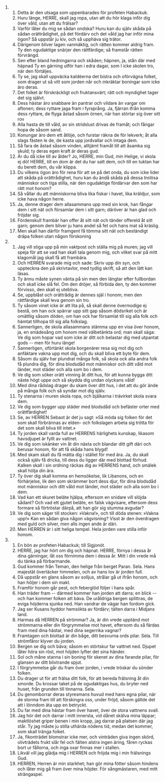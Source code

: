 <ol>
  <li>
    <ol>
      <li>Detta är den utsaga som uppenbarades för profeten Habackuk.</li>
      <li>Huru länge, HERRE, skall jag ropa, utan att du hör klaga inför dig över våld, utan att du frälsar?</li>
      <li>Varför låter du mig se sådan ondska? Huru kan du själv skåda på sådan orättrådighet, på det fördärv och det våld jag har inför mina ögon? Så uppstår ju kiv, och så upphäva sig trätor.</li>
      <li>Därigenom bliver lagen vanmäktig, och rätten kommer aldrig fram. Ty den ogudaktige snärjer den rättfärdige; så framstår rätten förvrängd.</li>
      <li>Sen efter bland hedningarna och skåden; häpnen, ja, stån där med häpnad Ty en gärning utför han i edra dagar, som I icke skolen tro, när den förtäljes.</li>
      <li>Ty se, jag skall uppväcka kaldéerna det bistra och oförvägna folket, som drager ut så vitt som jorden når och inkräktar boningar som icke äro deras.</li>
      <li>Det folket är förskräckligt och fruktansvärt; rätt och myndighet tager det sig självt.</li>
      <li>Dess hästar äro snabbare än pantrar och vildare än vargar om aftonen; dess ryttare jaga fram i fyrsprång. Ja, fjärran ifrån komma dess ryttare, de flyga åstad såsom örnen, när han störtar sig över sitt rov</li>
      <li>Alla hasta de till våld, av sin stridslust drivas de framåt; och fångar hopa de såsom sand.</li>
      <li>Konungar äro dem ett åtlöje, och furstar räkna de för lekverk; åt alla slags fästen le de, de kasta upp jordvallar och intaga dem.</li>
      <li>Så fara de åstad såsom vinden, alltjämt framåt till att åsamka sig skuld; ty deras egen kraft är deras gud.</li>
      <li>Är du då icke till av ålder? Jo, HERRE, min Gud, min Helige, vi skola ej dö! HERRE, till en dom är det du har satt dem, och till en tuktan har du berett dem, du vår klippa.</li>
      <li>Du vilkens ögon äro för rena för att se på det onda, du som icke lider att skåda på orättrådighet, huru kan du ändå skåda på dessa trolösa människor och tiga stilla, när den ogudaktige fördärvar den som har rätt mot honom?</li>
      <li>Så vållar du att människorna bliva lika fiskar i havet, lika kräldjur, som icke hava någon herre.</li>
      <li>Ja, denne drager dem allasammans upp med sin krok, han fångar dem i sitt nät och församlar dem i sitt garn; däröver är han glad och fröjdar sig.</li>
      <li>Fördenskull frambär han offer åt sitt nät och tänder offereld åt sitt garn; genom dem bliver ju hans andel så fet och hans mat så kräslig.</li>
      <li>Men skall han därför framgent få tömma sitt nät och beständigt dräpa folken utan någon förskoning</li>
    </ol>
  </li>
  <li>
    <ol>
      <li>Jag vill stiga upp på min vaktpost och ställa mig på muren; jag vill speja för att se vad han skall tala genom mig, och vilket svar på mitt klagomål jag skall få att frambära.</li>
      <li>Och HERREN svarade mig och sade: Skriv upp din syn, och uppteckna den på skrivtavlor, med tydlig skrift, så att den lätt kan läsas.</li>
      <li>Ty ännu måste synen vänta på sin men den längtar efter fullbordan och skall icke slå fel. Om den dröjer, så förbida den, ty den kommer förvisso, den skall ej utebliva.</li>
      <li>Se, uppblåst och orättrådig är dennes själ i honom; men den rättfärdige skall leva genom sin tro.</li>
      <li>Ty såsom vinet icke är att lita på, så skall denne övermodige ej bestå, om han ock spärrar upp sitt gap såsom dödsriket och är omättlig såsom döden, om han ock har församlat till sig alla folk och hämtat tillhopa till sig alla folkslag.</li>
      <li>Sannerligen, de skola allasammans stämma upp en visa över honom, ja, en smädesång om honom med välbetänkta ord; man skall säga: Ve dig som hopar vad som icke är ditt och belastar dig med utpantat gods -- men för huru länge!</li>
      <li>Sannerligen, oförtänkt skola borgenärer resa sig mot dig och anfäktare vakna upp mot dig, och du skall bliva ett byte för dem.</li>
      <li>Såsom du själv har plundrat många folk, så skola ock alla andra folk få plundra dig, för dina blodsdåd mot människor och ditt våld mot länder, mot städer och alla som bo i dem.</li>
      <li>Ve dig som söker orätt vinning åt ditt hus, för att kunna bygga ditt näste högt uppe och så skydda dig undan olyckans våld!</li>
      <li>Med dina rådslag drager du skam över ditt hus, i det att du gör ände på många folk och så syndar mot dig själv.</li>
      <li>Ty stenarna i muren skola ropa, och bjälkarna i trävirket skola svara dem.</li>
      <li>Ve dig som bygger upp städer med blodsdåd och befäster orter med orättfärdighet!</li>
      <li>Se, av HERREN Sebaot är det ju sagt: »Så möda sig folken för det som skall förbrännas av elden- och folkslagen arbeta sig trötta för det som skall bliva till intet.»</li>
      <li>Ty jorden skall varda full av HERRENS härlighets kunskap, likasom havsdjupet är fyllt av vattnet.</li>
      <li>Ve dig som iskänker vin åt din nästa och blandar ditt gift däri och berusar honom, för att få skåda hans blygd!</li>
      <li>Med skam skall du få mätta dig i stället för med ära. Ja, du skall också själv få dricka, till dess du ligger där med blottad förhud. Kalken skall i sin ordning räckas dig av HERRENS hand, och smälek skall hölja din ära.</li>
      <li>Ty över dig skall komma en hemsökelse, lik Libanons, och en förhärjelse, lik den som skrämmer bort dess djur, för dina blodsdåd mot människor och ditt våld mot länder, mot städer och alla som bo i dem.</li>
      <li>Vad kan ett skuret beläte hjälpa, eftersom en snidare vill slöjda sådant? Och vad ett gjutet beläte, en falsk vägvisare, eftersom dess formare så förtröstar därpå, att han gör sig stumma avgudar?</li>
      <li>Ve dig som säger till stocken: »Vakna!», och till döda stenen: »Vakna upp!» Kan en sådan giva någon vägvisning? Visst är den överdragen med guld och silver, men alls ingen ande är däri.</li>
      <li>Men HERREN är i sitt heliga tempel. Hela jorden vare stilla inför honom.</li>
    </ol>
  </li>
  <li>
    <ol>
      <li>En bön av profeten Habackuk; till Sigjonót.</li>
      <li>HERRE, jag har hört om dig och häpnat. HERRE, förnya i dessa år dina gärningar, låt oss förnimma dem i dessa år. Mitt i din vrede må du tänka på förbarmande.</li>
      <li>Gud kommer från Teman, den helige från berget Paran.  Sela. Hans majestät övertäcker himmelen, och av hans lov är jorden full.</li>
      <li>Då uppstår en glans såsom av solljus, strålar gå ut ifrån honom, och han höljer i dem sin makt.</li>
      <li>Framför honom går pest, och feberglöd följer i hans spår.</li>
      <li>Han träder fram -- därmed kommer han jorden att darra; en blick -- och han kommer folken att bäva. De uråldriga bergen splittras, de eviga höjderna sjunka ned. Han vandrar de vägar han fordom gick.</li>
      <li>Jag ser Kusans hyddor hemsökta av fördärv; tälten darra i Midjans land.</li>
      <li>Harmas då HERREN på strömmar? Ja, är din vrede upptänd mot strömmarna eller din förgrymmelse mot havet, eftersom du så färdas fram med dina hästar, med dina segerrika vagnar?</li>
      <li>Framtagen och blottad är din båge, ditt besvurna ords pilar.  Sela. Till strömfåror klyver du jorden.</li>
      <li>Bergen se dig och bäva; såsom en störtskur far vattnet ned. Djupet låter höra sin röst, mot höjden lyfter det sina händer.</li>
      <li>Sol och måne stanna i sin boning för skenet av dina farande pilar, för glansen av ditt blixtrande spjut.</li>
      <li>I förgrymmelse går du fram över jorden, i vrede tröskar du sönder folken.</li>
      <li>Du drager ut för att frälsa ditt folk, för att bereda frälsning åt din smorde. Du krossar taket på de ogudaktigas hus, du bryter ned huset, från grunden till tinnarna.  Sela.</li>
      <li>Du genomborrar deras styresmans huvud med hans egna pilar, när de storma fram till att förskingra oss, under fröjd, såsom gällde det att i lönndom äta upp en betryckt.</li>
      <li>Du far med dina hästar fram över havet, över de stora vattnens svall.</li>
      <li>Jag hör det och darrar i mitt innersta, vid dånet skälva mina läppar; maktlöshet griper benen i min kropp, jag darrar på platsen där jag står. Ty jag måste ju stilla uthärda nödens tid, medan det kommer, som skall tränga folket.</li>
      <li>Ja, fikonträdet blomstrar icke mer, och vinträden giva ingen skörd, olivträdets frukt slår fel och fälten alstra ingen äring, fåren ryckas bort ur fållorna, och inga oxar finnas mer i stallen.</li>
      <li>Likväl vill jag glädja mig i HERREN och fröjda mig i min frälsnings Gud.</li>
      <li>HERREN, Herren är min starkhet; han gör mina fötter såsom hindens och låter mig gå fram över mina höjder. För sångmästaren, med mitt strängaspel.</li>
    </ol>
  </li>
</ol>
